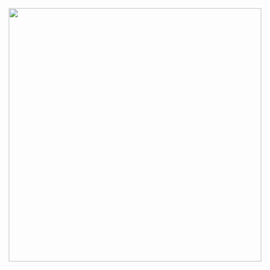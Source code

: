 <p align="center">
  <img width="500" src="https://github.com/zekiyeipek/simple-phone-book-1/blob/main/phone%20book%20video.mp4"">
  </p>

